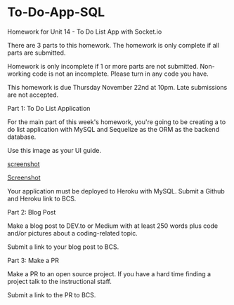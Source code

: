 # To-Do-App-SQL

Homework for Unit 14 - To Do List App with Socket.io

There are 3 parts to this homework. The homework is only complete if all parts are submitted.

Homework is only incomplete if 1 or more parts are not submitted. Non-working code is not an incomplete. Please turn in any code you have. 

This homework is due Thursday November 22nd at 10pm. Late submissions are not accepted.


Part 1: To Do List Application

For the main part of this week's homework, you're going to be creating a to do list application with MySQL and Sequelize as the ORM as the backend database.

Use this image as your UI guide.

[screenshot](https://gt.bootcampcontent.com/GT-Coding-Boot-Camp/GTATL201808FSF2-2/raw/master/homework/14-unit/images/desktop.png)

[Screenshot](https://gt.bootcampcontent.com/GT-Coding-Boot-Camp/GTATL201808FSF2-2/raw/master/homework/14-unit/images/mobile.png)



Your application must be deployed to Heroku with MySQL. Submit a Github and Heroku link to BCS.




Part 2: Blog Post

Make a blog post to DEV.to or Medium with at least 250 words plus code and/or pictures about a coding-related topic.

Submit a link to your blog post to BCS.




Part 3: Make a PR

Make a PR to an open source project. If you have a hard time finding a project talk to the instructional staff.

Submit a link to the PR to BCS.
